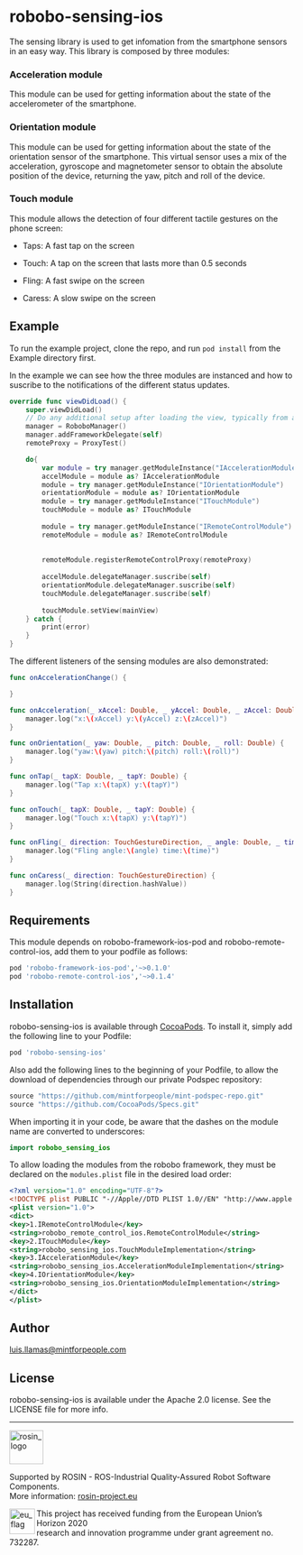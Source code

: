 # robobo-sensing-ios


The sensing library is used to get infomation from the smartphone sensors in an easy way.
This library is composed by three modules:

### Acceleration module

This module can be used for getting information about the state of the accelerometer of the smartphone.


### Orientation module

This module can be used for getting information about the state of the orientation sensor of the smartphone. This virtual sensor uses a mix of the acceleration, gyroscope and magnetometer sensor to obtain the absolute position of the device, returning the yaw, pitch and roll of the device.


### Touch module

This module allows the detection of four different tactile gestures on the phone screen: 

* Taps: A fast tap on the screen

* Touch: A tap on the screen that lasts more than 0.5 seconds

* Fling: A fast swipe on the screen

* Caress: A slow swipe on the screen


## Example

To run the example project, clone the repo, and run `pod install` from the Example directory first.

In the example we can see how the three modules are instanced and how to suscribe to the notifications of the different status updates. 

```swift
override func viewDidLoad() {
    super.viewDidLoad()
    // Do any additional setup after loading the view, typically from a nib.
    manager = RoboboManager()
    manager.addFrameworkDelegate(self)
    remoteProxy = ProxyTest()

    do{
        var module = try manager.getModuleInstance("IAccelerationModule")
        accelModule = module as? IAccelerationModule
        module = try manager.getModuleInstance("IOrientationModule")
        orientationModule = module as? IOrientationModule
        module = try manager.getModuleInstance("ITouchModule")
        touchModule = module as? ITouchModule
        
        module = try manager.getModuleInstance("IRemoteControlModule")
        remoteModule = module as? IRemoteControlModule
        
        
        remoteModule.registerRemoteControlProxy(remoteProxy)
        
        accelModule.delegateManager.suscribe(self)
        orientationModule.delegateManager.suscribe(self)
        touchModule.delegateManager.suscribe(self)
        
        touchModule.setView(mainView)
    } catch {
        print(error)
    }
}
```

The different listeners of the sensing modules are also demonstrated:

```swift
func onAccelerationChange() {

}

func onAcceleration(_ xAccel: Double, _ yAccel: Double, _ zAccel: Double) {
    manager.log("x:\(xAccel) y:\(yAccel) z:\(zAccel)")
}

func onOrientation(_ yaw: Double, _ pitch: Double, _ roll: Double) {
    manager.log("yaw:\(yaw) pitch:\(pitch) roll:\(roll)")
}

func onTap(_ tapX: Double, _ tapY: Double) {
    manager.log("Tap x:\(tapX) y:\(tapY)")
}

func onTouch(_ tapX: Double, _ tapY: Double) {
    manager.log("Touch x:\(tapX) y:\(tapY)")
}

func onFling(_ direction: TouchGestureDirection, _ angle: Double, _ time: Double, _ distance: Double) {
    manager.log("Fling angle:\(angle) time:\(time)")
}

func onCaress(_ direction: TouchGestureDirection) {
    manager.log(String(direction.hashValue))
}
```

## Requirements

This module depends on robobo-framework-ios-pod and robobo-remote-control-ios, add them to your podfile as follows:

```ruby
pod 'robobo-framework-ios-pod','~>0.1.0'
pod 'robobo-remote-control-ios','~>0.1.4'
```

## Installation

robobo-sensing-ios is available through [CocoaPods](https://cocoapods.org). To install
it, simply add the following line to your Podfile:

```ruby
pod 'robobo-sensing-ios'
```
Also add the following lines to the beginning of your Podfile, to allow the download of dependencies through our private Podspec repository:

```ruby
source "https://github.com/mintforpeople/mint-podspec-repo.git"
source "https://github.com/CocoaPods/Specs.git"
```

When importing it in your code, be aware that the dashes on the module name are converted to underscores:

```swift
import robobo_sensing_ios
```
To allow loading the modules from the robobo framework, they must be declared on the ```modules.plist``` file in the desired load order:

```xml
<?xml version="1.0" encoding="UTF-8"?>
<!DOCTYPE plist PUBLIC "-//Apple//DTD PLIST 1.0//EN" "http://www.apple.com/DTDs/PropertyList-1.0.dtd">
<plist version="1.0">
<dict>
<key>1.IRemoteControlModule</key>
<string>robobo_remote_control_ios.RemoteControlModule</string>
<key>2.ITouchModule</key>
<string>robobo_sensing_ios.TouchModuleImplementation</string>
<key>3.IAccelerationModule</key>
<string>robobo_sensing_ios.AccelerationModuleImplementation</string>
<key>4.IOrientationModule</key>
<string>robobo_sensing_ios.OrientationModuleImplementation</string>
</dict>
</plist>
```

## Author

luis.llamas@mintforpeople.com

## License

robobo-sensing-ios is available under the Apache 2.0 license. See the LICENSE file for more info.

***
<!-- 
    ROSIN acknowledgement from the ROSIN press kit
    @ https://github.com/rosin-project/press_kit
-->

<a href="http://rosin-project.eu">
  <img src="http://rosin-project.eu/wp-content/uploads/rosin_ack_logo_wide.png" 
       alt="rosin_logo" height="60" >
</a>

Supported by ROSIN - ROS-Industrial Quality-Assured Robot Software Components.  
More information: <a href="http://rosin-project.eu">rosin-project.eu</a>

<img src="http://rosin-project.eu/wp-content/uploads/rosin_eu_flag.jpg" 
     alt="eu_flag" height="45" align="left" >  

This project has received funding from the European Union’s Horizon 2020  
research and innovation programme under grant agreement no. 732287. 

